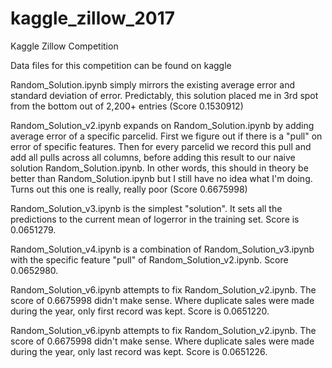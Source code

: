 # kaggle_zillow_2017
Kaggle Zillow Competition

Data files for this competition can be found on kaggle

Random_Solution.ipynb simply mirrors the existing average error and standard deviation of error.
Predictably, this solution placed me in 3rd spot from the bottom out of 2,200+ entries (Score 0.1530912)

Random_Solution_v2.ipynb expands on Random_Solution.ipynb by adding average error of a specific parcelid.
First we figure out if there is a "pull" on error of specific features. Then for every parcelid we record this pull and add all pulls across all columns, before adding this result to our naive solution Random_Solution.ipynb.
In other words, this should in theory be better than Random_Solution.ipynb but I still have no idea what I'm doing.
Turns out this one is really, really poor (Score 0.6675998)

Random_Solution_v3.ipynb is the simplest "solution". It sets all the predictions to the current mean of logerror in the training set.
Score is 0.0651279.

Random_Solution_v4.ipynb is a combination of Random_Solution_v3.ipynb with the specific feature "pull" of Random_Solution_v2.ipynb. Score 0.0652980.

Random_Solution_v6.ipynb attempts to fix Random_Solution_v2.ipynb. The score of 0.6675998 didn't make sense. Where duplicate sales were made during the year, only first record was kept. Score is 0.0651220.

Random_Solution_v6.ipynb attempts to fix Random_Solution_v2.ipynb. The score of 0.6675998 didn't make sense. Where duplicate sales were made during the year, only last record was kept. Score is 0.0651226.
